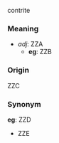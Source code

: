 contrite
### Meaning
+ _adj_: ZZA
	+ __eg__: ZZB

### Origin

ZZC

### Synonym

__eg__: ZZD

+ ZZE


